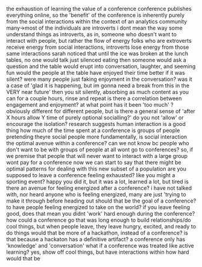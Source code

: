 the exhaustion of learning
the value of a conference
conference publishes everything online, so the 'benefit' of the conference is inherently purely from the social interactions
within the context of an analytics community many->most of the individuals are introverts
i dont mean the way some understand things as introverts, as in, someone who doesn't want to interact with people, but rather the flow of energy
folks who are extroverts receive energy from social interactions, introverts lose energy from those same interactions
sarah noticed that until the ice was broken at the lunch tables, no one would talk
just silenced eating
then someone would ask a question and the table would erupt into conversation, laughter, and seeming fun
would the people at the table have enjoyed their time better if it was silent?
were many people just faking enjoyment in the conversation?
was it a case of 'glad it is happening, but im gonna need a break from this in the VERY near future'
then you sit silently, absorbing as much content as you can for a couple hours, rinse and repeat
is there a correlation between engagement and enjoyment?
at what point has it been 'too much' ?
obviously different for different people, but is there a general sense of 'after X hours allow Y time of purely optional socialling?'
do you not 'allow' or encourage the isolation? research suggests human interaction is a good thing
how much of the time spent at a conference is groups of people pretending theyre social people
more fundamentally, is social interaction the optimal avenue within a conference?
can we not know bc people who don't want to be with groups of people at all wont go to conferences?
so, if we premise that people that will never want to interact with a large group wont pay for a conference 
now we can start to say that there might be optimal patterns for dealing with this new subset of a population
are you supposed to leave a conference feeling exhausted? like you might a sporting event?
happy you did it, but it was a lot, learned a lot, but tired
is there an avenue for feeling energized after a conference?
i have not talked with, nor heard anyone who is feeling energized, many are just 'trying to make it through before heading out
should that be the goal of a conference? to have people feeling energized to take on the world?
if you leave feeling good, does that mean you didnt 'work' hard enough during the conference?
how could a conference go that was long enough to build relationships/do cool things, but when people leave, they leave hungry, excited, and ready to do things
would that be more of a hackathon, instead of a conference?
is that because a hackaton has a definitive artifact?
a conference only has 'knowledge' and 'conversation'
what if a conference was treated like active learning? yes, show off cool things, but have interactions within 
how hard would that be
